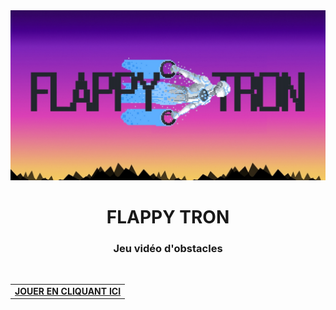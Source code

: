 <div style="width: 100%">
  <img src="./images/flapetron2.jpg">
</div>

<h1 align="center">FLAPPY TRON</h1>

<h3 align="center">Jeu vidéo d'obstacles</h3>

<br>

<table align="center">
  <tr>
    <td>
      <a href="https://fabiodevcode.github.io/Flappy-Tron/">
        <b>JOUER EN CLIQUANT ICI</b>
      </a>  
    </td>
  </tr>
</table>

<h2></h2>
